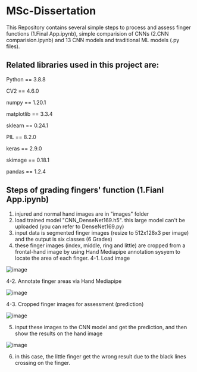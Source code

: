 # MSc-Dissertation

This Repository contains several simple steps to process and assess finger functions (1.Final App.ipynb), simple comparision of CNNs (2.CNN comparision.ipynb) and 13 CNN models and traditional ML models (.py files).

## Related libraries used in this project are: 

Python == 3.8.8

CV2 == 4.6.0

numpy == 1.20.1

matplotlib == 3.3.4

sklearn == 0.24.1

PIL == 8.2.0

keras == 2.9.0

skimage == 0.18.1

pandas == 1.2.4

## Steps of grading fingers' function (1.Fianl App.ipynb)
1. injured and normal hand images are in "images" folder
2. load trained model "CNN_DenseNet169.h5". this large model can't be uploaded (you can refer to DenseNet169.py)
3. input data is segmented finger images (resize to 512x128x3 per image) and the output is six classes (6 Grades)
4. these finger images (index, middle, ring and little) are cropped from a frontal-hand image by using Hand Mediapipe annotation sysyem to locate the area of each finger.
4-1. Load image

![image](https://user-images.githubusercontent.com/26786836/197940287-2366b6fe-2e9b-4200-ae16-37d26cc66c86.png)

4-2. Annotate finger areas via Hand Mediapipe

![image](https://user-images.githubusercontent.com/26786836/197940451-0e84ae4d-94bc-4308-878c-2f67ceab1f19.png)

4-3. Cropped finger images for assessment (prediction)

![image](https://user-images.githubusercontent.com/26786836/197940585-a3992391-1cea-45d4-af0a-f955dec6327f.png)

5. input these images to the CNN model and get the prediction, and then show the results on the hand image

![image](https://user-images.githubusercontent.com/26786836/197940817-801bb189-c619-4c62-b8f1-36a32bcd6032.png)

6. in this case, the little finger get the wrong result due to the black lines crossing on the finger.


